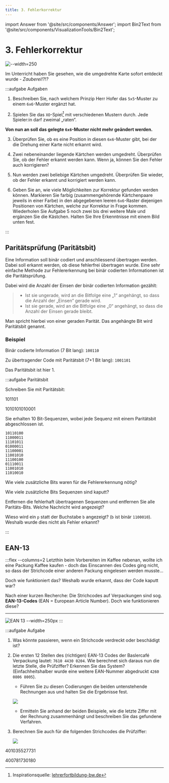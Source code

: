 ```yaml
---
title: 3. Fehlerkorrektur
---
```


import Answer from '@site/src/components/Answer';
import Bin2Text from '@site/src/components/VisualizationTools/Bin2Text';

# 3. Fehlerkorrektur

![--width=250](images/fehlerkorrektur/xo-game.png)

Im Unterricht haben Sie gesehen, wie die umgedrehte Karte sofort entdeckt wurde - *Zauberei!?!?*

:::aufgabe Aufgaben

1. Beschreiben Sie, nach welchem Prinzip Herr Hofer das `5x5`-Muster zu einem `6x6`-Muster ergänzt hat.

    <Answer type="text" webKey="18145a45-4a97-47aa-9905-aeb5c332a7da" />

2. Spielen Sie das `XO`-Spiel[^1] mit verschiedenen Mustern durch. Jede Spieler:in darf zweimal „raten“.

**Von nun an soll das gelegte `6x6`-Muster nicht mehr geändert werden.**

3. Überprüfen Sie, ob es eine Position in diesen `6x6`-Muster gibt, bei der die Drehung einer Karte nicht erkannt wird.
4. Zwei nebeneinander liegende Kärtchen werden umgedreht. Überprüfen Sie, ob der Fehler erkannt werden kann. Wenn ja, können Sie den Fehler auch korrigieren?

    <Answer type="text" webKey="9c67d9c3-6abc-4c3d-bd9e-f4f23fd97023" />

5. Nun werden zwei beliebige Kärtchen umgedreht. Überprüfen Sie wieder, ob der Fehler erkannt und korrigiert werden kann.

6. Geben Sie an, wie viele Möglichkeiten zur Korrektur gefunden werden können. Markieren Sie farbig (zusammengehörende Kärtchenpaare jeweils in einer Farbe) in den abgegebenen leeren `6x6`-Raster diejenigen Positionen von Kärtchen, welche zur Korrektur in Frage kommen. Wiederholen Sie Aufgabe 5 noch zwei bis drei weitere Male und ergänzen Sie die Kästchen. Halten Sie Ihre Erkenntnisse mit einem Bild unten fest.

    <Answer type="text" webKey="f0e8b85a-0552-4f87-84a4-8590a57ba25b" />
:::

## Paritätsprüfung (Paritätsbit)
Eine Information soll binär codiert und anschliessend übertragen werden. Dabei soll erkannt werden, ob diese fehlerfrei übertragen wurde. Eine sehr einfache Methode zur Fehlererkennung bei binär codierten Informationen ist die Paritätsprüfung.

Dabei wird die Anzahl der Einsen der binär codierten Information gezählt:

> - Ist sie ungerade, wird an die Bitfolge eine „1“ angehängt, so dass die Anzahl der „Einsen“ gerade wird.
> - Ist sie gerade, wird an die Bitfolge eine „0“ angehängt, so dass die Anzahl der Einsen gerade bleibt.

Man spricht hierbei von einer geraden Parität. Das angehängte Bit wird Paritätsbit genannt.

### Beispiel

Binär codierte Information (7 Bit lang): `100110`

Zu übertragender Code mit Paritätsbit (7+1 Bit lang): `1001101`

Das Paritätsbit ist hier 1.

:::aufgabe Paritätsbit

Schreiben Sie mit Paritätsbit:

<Answer type="string" webKey="cbe3446d-5d38-4720-9548-5c0e937ca7a1" solution="1011010">

$101101$

</Answer>

<Answer type="string" webKey="7be93021-5e4a-45e5-a897-be2051d54151" solution="10101010100010">

$1010101010001$

</Answer>

Sie erhalten 10 Bit-Sequenzen, wobei jede Sequenz mit einem Paritätsbit abgeschlossen ist.

```
10110100
11000011
11101011
01000011
11100001
11001010
11100100
01110011
11001010
11010010
```

<Answer type="string" webKey="d52350db-9392-45f9-b547-95f47170c3e6" solution="10" >

Wie viele zusätzliche Bits waren für die Fehlererkennung nötig?

</Answer>

<Answer type="string" webKey="1c50aa68-bb3e-4421-99e3-272ffc16cc5f" solution="2" >

Wie viele zusätzliche Bits Sequenzen sind kaputt?

</Answer>

Entfernen die fehlerhaft übertragenen Sequenzen und entfernen Sie alle Paritäts-Bits. Welche Nachricht wird angezeigt?

<Bin2Text />

<Answer type="text" webKey="3600db39-dc95-4a5b-beb4-752509e5567a" />

Wieso wird ein `p` statt der Buchstabe `b` angezeigt? (`b` ist binär `1100010`). Weshalb wurde dies nicht als Fehler erkannt? 

<Answer type="text" webKey="d217e695-dd2f-437c-92f4-eeb4e9c982b4" />
:::

## EAN-13

:::flex --columns=2
Letzthin beim Vorbereiten im Kaffee nebenan, wollte ich eine Packung Kaffee kaufen - doch das Einscannen des Codes ging nicht, so dass der Strichcode einer anderen Packung eingelesen werden musste...

Doch wie funktioniert das? Weshalb wurde erkannt, dass der Code kaputt war?

Nach einer kurzen Recherche: Die Strichcodes auf Verpackungen sind sog. **EAN-13-Codes** (EAN = European Article Number). Doch wie funktionieren diese?
***
![EAN 13 --width=250px](images/fehlerkorrektur/ean13-blaser.jpg)
:::

:::aufgabe Aufgabe
1. Was könnte passieren, wenn ein Strichcode verdreckt oder beschädigt ist?

    <Answer type="text" webKey="a54b9818-5715-4442-a836-9a639ea4e649" />

2. Die ersten 12 Stellen des (richtigen) EAN-13 Codes der Baslercafé Verpackung lautet: `7610 4430 0204`. Wie berechnet sich daraus nun die letzte Stelle, die Prüfziffer? Erkennen Sie das System? (Einfachheitshalber wurde eine weitere EAN-Nummer abgedruckt `4260 0806 8005`).
   - Führen Sie zu diesen Codierungen die beiden untenstehende Rechnungen aus und halten Sie die Ergebnisse fest.

    ![](images/fehlerkorrektur/ean13-rechnung.png)

   - Ermitteln Sie anhand der beiden Beispiele, wie die letzte Ziffer mit der Rechnung zusammenhängt und beschreiben Sie das gefundene Verfahren.

    <Answer type="text" webKey="611e1a17-f69d-4cc9-9c47-d1777d17a333" />

3. Berechnen Sie auch für die folgenden Strichcodes die Prüfziffer:

    ![](images/fehlerkorrektur/ean13-exercise.png)

<Answer type="string" webKey="f6bb3360-2bae-4ebd-81a4-00d9b61dbbaa" solution="2">

401035527731

</Answer>

<Answer type="string" webKey="3a0d5a1c-4eac-4dea-874d-c6ca5d9c4200" solution="9">

400781730180

</Answer>


[^1]: Inspirationsquelle: [lehrerfortbildung-bw.de](https://lehrerfortbildung-bw.de/u_matnatech/imp/gym/bp2016/fb1/1_i1_duc/2_kopiervorlagen/2_xo/)